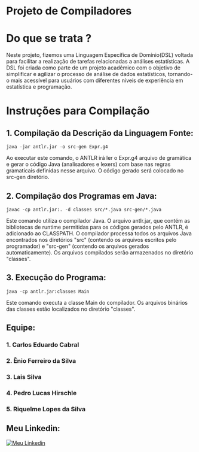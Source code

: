 # Projeto de Compiladores


# Do que se trata ?

Neste projeto, fizemos uma Linguagem Específica de Domínio(DSL) voltada para facilitar a realização de tarefas relacionadas a análises estatísticas. A DSL foi criada como parte de um projeto acadêmico com o objetivo de simplificar e agilizar o processo de análise de dados estatísticos, tornando-o mais acessível para usuários com diferentes níveis de experiência em estatística e programação.


# Instruções para Compilação

## 1. Compilação da Descrição da Linguagem Fonte: 

```
java -jar antlr.jar -o src-gen Expr.g4
```
Ao executar este comando, o ANTLR irá ler o Expr.g4 arquivo de gramática e gerar o código Java (analisadores e lexers) com base nas regras gramaticais definidas nesse arquivo. O código gerado será colocado no src-gen diretório.


## 2. Compilação dos Programas em Java:

```
javac -cp antlr.jar:. -d classes src/*.java src-gen/*.java
```
Este comando utiliza o compilador Java. O arquivo antlr.jar, que contém as bibliotecas de runtime permitidas para os códigos gerados pelo ANTLR, é adicionado ao CLASSPATH. O compilador processa todos os arquivos Java encontrados nos diretórios "src" (contendo os arquivos escritos pelo programador) e "src-gen" (contendo os arquivos gerados automaticamente). Os arquivos compilados serão armazenados no diretório "classes".

## 3. Execução do Programa:

```
java -cp antlr.jar:classes Main
```

Este comando executa a classe Main do compilador. Os arquivos binários das classes estão localizados no diretório "classes".

## Equipe:
  ### 1. Carlos Eduardo Cabral
  ### 2. Ênio Ferreiro da Silva
  ### 3. Lais Silva
  ### 4. Pedro Lucas Hirschle
  ### 5. Riquelme Lopes da Silva

## Meu Linkedin:
[![Meu Linkedin](https://github.com/CodeByCarlos01/language-DSL/assets/107969946/61414064-abc7-4bdd-9b32-f7397a035336)](https://www.linkedin.com/in/carlos-eduh/)
